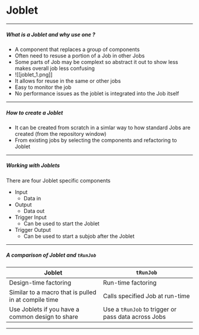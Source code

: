 # Joblet
---
##### What is a Joblet and why use one ?
- A component that replaces a group of components
- Often need to resuse a portion of a Job in other Jobs
- Some parts of Job may be complext so abstract it out to show less makes overall job less confusing
- ![[joblet_1.png]]
- It allows for reuse in the same or other jobs
- Easy to monitor the job
- No performance issues as the joblet is integrated into the Job itself
---
##### How to create a Joblet
- It can be created from scratch in a simlar way to how standard Jobs are created (from the repository window)
- From existing jobs by selecting the components and refactoring to Joblet
---
##### Working with Joblets
There are four Joblet specific components
- Input 
	- Data in
- Output 
	- Data out
- Trigger Input 
	- Can be used to start the Joblet
- Trigger Output 
	- Can be used to start a subjob after the Joblet
---
##### A comparison of Joblet and `tRunJob`
 | Joblet                                               | `tRunJob`                                           |
 | ---------------------------------------------------- | --------------------------------------------------- |
 | Design-time factoring                                | Run-time factoring                                  |
 | Similar to a macro that is pulled in at compile time | Calls specified Job at run-time                     |
 | Use Joblets if you have a common design to share     | Use a `tRunJob` to trigger or pass data across Jobs |
 
 ---
 